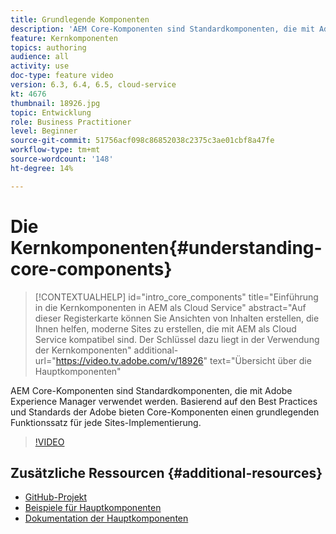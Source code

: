 ```yaml
---
title: Grundlegende Komponenten
description: 'AEM Core-Komponenten sind Standardkomponenten, die mit Adobe Experience Manager verwendet werden. Basierend auf den Best Practices und Standards der Adobe bieten Core-Komponenten einen grundlegenden Funktionssatz für jede Sites-Implementierung. '
feature: Kernkomponenten
topics: authoring
audience: all
activity: use
doc-type: feature video
version: 6.3, 6.4, 6.5, cloud-service
kt: 4676
thumbnail: 18926.jpg
topic: Entwicklung
role: Business Practitioner
level: Beginner
source-git-commit: 51756acf098c86852038c2375c3ae01cbf8a47fe
workflow-type: tm+mt
source-wordcount: '148'
ht-degree: 14%

---
```



# Die Kernkomponenten{#understanding-core-components}

>[!CONTEXTUALHELP]
>id="intro_core_components"
>title="Einführung in die Kernkomponenten in AEM als Cloud Service"
>abstract="Auf dieser Registerkarte können Sie Ansichten von Inhalten erstellen, die Ihnen helfen, moderne Sites zu erstellen, die mit AEM als Cloud Service kompatibel sind. Der Schlüssel dazu liegt in der Verwendung der Kernkomponenten"
>additional-url="https://video.tv.adobe.com/v/18926" text="Übersicht über die Hauptkomponenten"

AEM Core-Komponenten sind Standardkomponenten, die mit Adobe Experience Manager verwendet werden. Basierend auf den Best Practices und Standards der Adobe bieten Core-Komponenten einen grundlegenden Funktionssatz für jede Sites-Implementierung.

>[!VIDEO](https://video.tv.adobe.com/v/18926/?quality=12&learn=on)

## Zusätzliche Ressourcen {#additional-resources}

* [GitHub-Projekt](https://github.com/adobe/aem-core-wcm-components)
* [Beispiele für Hauptkomponenten](https://www.aemcomponents.dev/)
* [Dokumentation der Hauptkomponenten](https://docs.adobe.com/content/help/de-DE/experience-manager-core-components/using/introduction.html)

